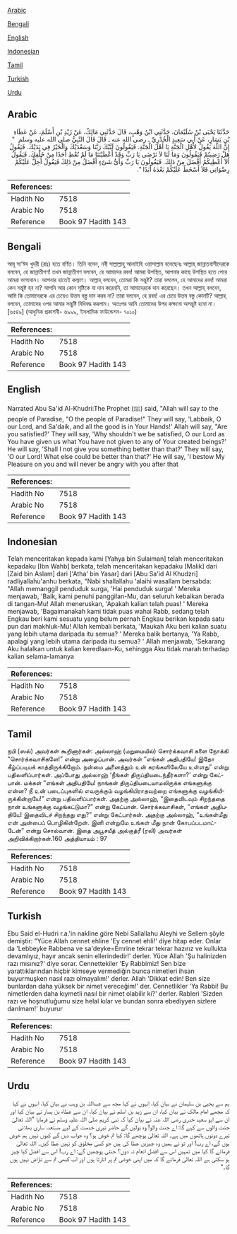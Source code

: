 [Arabic](#arabic)

[Bengali](#bengali)

[English](#english)

[Indonesian](#indonesian)

[Tamil](#tamil)

[Turkish](#turkish)

[Urdu](#urdu)

## Arabic


<div dir="rtl" lang="ar" style={{fontSize:'larger',backgroundColor:'#f8f9fa',padding:20}}>
حَدَّثَنَا يَحْيَى بْنُ سُلَيْمَانَ، حَدَّثَنِي ابْنُ وَهْبٍ، قَالَ حَدَّثَنِي مَالِكٌ، عَنْ زَيْدِ بْنِ أَسْلَمَ، عَنْ عَطَاءِ بْنِ يَسَارٍ، عَنْ أَبِي سَعِيدٍ الْخُدْرِيِّ ـ رضى الله عنه ـ قَالَ قَالَ النَّبِيُّ صلى الله عليه وسلم ‏ "‏ إِنَّ اللَّهَ يَقُولُ لأَهْلِ الْجَنَّةِ يَا أَهْلَ الْجَنَّةِ‏.‏ فَيَقُولُونَ لَبَّيْكَ رَبَّنَا وَسَعْدَيْكَ وَالْخَيْرُ فِي يَدَيْكَ‏.‏ فَيَقُولُ هَلْ رَضِيتُمْ فَيَقُولُونَ وَمَا لَنَا لاَ نَرْضَى يَا رَبِّ وَقَدْ أَعْطَيْتَنَا مَا لَمْ تُعْطِ أَحَدًا مِنْ خَلْقِكَ‏.‏ فَيَقُولُ أَلاَ أُعْطِيكُمْ أَفْضَلَ مِنْ ذَلِكَ‏.‏ فَيَقُولُونَ يَا رَبِّ وَأَىُّ شَىْءٍ أَفْضَلُ مِنْ ذَلِكَ فَيَقُولُ أُحِلُّ عَلَيْكُمْ رِضْوَانِي فَلاَ أَسْخَطُ عَلَيْكُمْ بَعْدَهُ أَبَدًا ‏"‏‏.‏
</div>
<div style={{backgroundColor:'#f8f9fa',padding:20, marginBottom: 10}}><table> <thead> <tr> <th>References:</th> <th></th> </tr> </thead> <tbody><tr><td>Hadith No</td><td>7518</td></tr><tr><td>Arabic No</td><td>7518</td></tr><tr><td>Reference</td><td>Book 97 Hadith 143</td></tr></tbody></table></div>

## Bengali


<div dir="ltr" lang="bn" style={{fontSize:'larger',backgroundColor:'#f8f9fa',padding:20}}>
আবূ সা‘ঈদ খুদরী (রাঃ) হতে বর্ণিত। তিনি বলেন, নবী সাল্লাল্লাহু আলাইহি ওয়াসাল্লাম বলেছেনঃ আল্লাহ্ জান্নাতবাসীদেরকে বলবেন, হে জান্নাতীগণ! তখন জান্নাতীগণ বলবেন, হে আমাদের রবব! আমরা উপস্থিত, আপনার কাছে উপস্থিত হতে পেরে আমরা ভাগ্যবান। আপনার হাতেই কল্যাণ। আল্লাহ্ বলবেন, তোমরা কি সন্তুষ্ট? তারা বললেন, হে আমাদের রবব! আমরা কেন সন্তুষ্ট হব না? আপনি আর কোন সৃষ্টিকে যা দান করেননি, তা আমাদেরকে দান করেছেন। তখন আল্লাহ্ বলবেন, আমি কি তোমাদেরকে এর চেয়েও উত্তম বস্ত্ত দান করব না? তারা বলবেন, হে রবব! এর চেয়ে উত্তম বস্তু কোনটি? আল্লাহ্ বলবেন, তোমাদের ওপর আমার সন্তুষ্টি বিধিবদ্ধ করলাম। অতঃপর আমি তোমাদের উপর কক্ষনো অসন্তুষ্ট হবো না। [৬৫৪৯] (আধুনিক প্রকাশনী- ৬৯৯৯, ইসলামিক ফাউন্ডেশন- ৭০১০)
</div>
<div style={{backgroundColor:'#f8f9fa',padding:20, marginBottom: 10}}><table> <thead> <tr> <th>References:</th> <th></th> </tr> </thead> <tbody><tr><td>Hadith No</td><td>7518</td></tr><tr><td>Arabic No</td><td>7518</td></tr><tr><td>Reference</td><td>Book 97 Hadith 143</td></tr></tbody></table></div>

## English


<div dir="ltr" lang="en" style={{fontSize:'larger',backgroundColor:'#f8f9fa',padding:20}}>
Narrated Abu Sa'id Al-Khudri:The Prophet (ﷺ) said, "Allah will say to the people of Paradise, "O the people of Paradise!" They will say, 'Labbaik, O our Lord, and Sa'daik, and all the good is in Your Hands!' Allah will say, "Are you satisfied?' They will say, 'Why shouldn't we be satisfied, O our Lord as You have given us what You have not given to any of Your created beings?' He will say, 'Shall I not give you something better than that?' They will say, 'O our Lord! What else could be better than that?' He will say, 'I bestow My Pleasure on you and will never be angry with you after that
</div>
<div style={{backgroundColor:'#f8f9fa',padding:20, marginBottom: 10}}><table> <thead> <tr> <th>References:</th> <th></th> </tr> </thead> <tbody><tr><td>Hadith No</td><td>7518</td></tr><tr><td>Arabic No</td><td>7518</td></tr><tr><td>Reference</td><td>Book 97 Hadith 143</td></tr></tbody></table></div>

## Indonesian


<div dir="ltr" lang="id" style={{fontSize:'larger',backgroundColor:'#f8f9fa',padding:20}}>
Telah menceritakan kepada kami [Yahya bin Sulaiman] telah menceritakan kepadaku [Ibn Wahb] berkata, telah menceritakan kepadaku [Malik] dari [Zaid bin Aslam] dari ['Atha' bin Yasar] dari [Abu Sa'id Al Khudzri] radliyallahu'anhu berkata, "Nabi shallallahu 'alaihi wasallam bersabda: "Allah memanggil penduduk surga, 'Hai penduduk surga! ' Mereka menjawab, 'Baik, kami penuhi panggilan-Mu, dan seluruh kebaikan berada di tangan-Mu! Allah meneruskan, 'Apakah kalian telah puas! ' Mereka menjawab, 'Bagaimanakah kami tidak puas wahai Rabb, sedang telah Engkau beri kami sesuatu yang belum pernah Engkau berikan kepada satu pun dari makhluk-Mu! Allah kembali berkata, 'Maukah Aku beri kalian suatu yang lebih utama daripada itu semua? ' Mereka balik bertanya, 'Ya Rabb, apalagi yang lebih utama daripada itu semua? ' Allah menjawab, 'Sekarang Aku halalkan untuk kalian keredlaan-Ku, sehingga Aku tidak marah terhadap kalian selama-lamanya
</div>
<div style={{backgroundColor:'#f8f9fa',padding:20, marginBottom: 10}}><table> <thead> <tr> <th>References:</th> <th></th> </tr> </thead> <tbody><tr><td>Hadith No</td><td>7518</td></tr><tr><td>Arabic No</td><td>7518</td></tr><tr><td>Reference</td><td>Book 97 Hadith 143</td></tr></tbody></table></div>

## Tamil


<div dir="ltr" lang="ta" style={{fontSize:'larger',backgroundColor:'#f8f9fa',padding:20}}>
நபி (ஸல்) அவர்கள் கூறினார்கள்: அல்லாஹ் (மறுமையில்) சொர்க்கவாசி களை நோக்கி “சொர்க்கவாசிகளே!” என்று அழைப்பான். அவர்கள் “எங்கள் அதிபதியே! இதோ கீழ்ப்படியக் காத்திருக்கிறோம். நன்மை அனைத்தும் உன் கரங்களிலேயே உள்ளது” என்று பதிலளிப்பார்கள். அப்போது அல்லாஹ் ‘நீங்கள் திருப்தியடைந்தீர்களா?’ என்று கேட்பான். மக்கள் “எங்கள் அதிபதியே! நாங்கள் திருப்தியடையாமலிருக்க எங்களுக்கு என்ன? நீ உன் படைப்புகளில் எவருக்கும் வழங்கியிராதவற்றை எங்களுக்கு வழங்கியிருக்கின்றாயே!” என்று பதிலளிப்பார்கள். அதற்கு அல்லாஹ், “இதைவிடவும் சிறந்ததை நான் உங்களுக்கு வழங்கட்டுமா?” என்று கேட்பான். சொர்க்கவாசிகள், “எங்கள் அதிபதியே! இதைவிடச் சிறந்தது எது?” என்று கேட்பார்கள். அதற்கு அல்லாஹ், “உங்கள்மீது என் அன்பைப் பொழிகின்றேன். இனி என்றுமே உங்கள் மீது நான் கோபப்படமாட்டேன்” என்று சொல்வான். இதை அபூசயீத் அல்குத்ரீ (ரலி) அவர்கள் அறிவிக்கிறார்கள்.160 அத்தியாயம் : 97
</div>
<div style={{backgroundColor:'#f8f9fa',padding:20, marginBottom: 10}}><table> <thead> <tr> <th>References:</th> <th></th> </tr> </thead> <tbody><tr><td>Hadith No</td><td>7518</td></tr><tr><td>Arabic No</td><td>7518</td></tr><tr><td>Reference</td><td>Book 97 Hadith 143</td></tr></tbody></table></div>

## Turkish


<div dir="ltr" lang="tr" style={{fontSize:'larger',backgroundColor:'#f8f9fa',padding:20}}>
Ebu Said el-Hudri r.a.'in nakline göre Nebi Sallallahu Aleyhi ve Sellem şöyle demiştir: "Yüce Allah cennet ehline 'Ey cennet ehli!' diye hitap eder. Onlar da 'Lebbeyke Rabbena ve sa'deyke=Emrine tekrar tekrar hazırız ve kullukta devamlıyız, hayır ancak senin ellerindedir!' derler. Yüce Allah 'Şu halinizden razı mısınız?' diye sorar. Cennettekiler 'Ey Rabbimiz! Sen bize yarattıklarından hiçbir kimseye vermediğin bunca nimetleri ihsan buyurmuşken nasıl razı olmayalım!' derler. Allah 'Dikkat edin! Ben size bunlardan daha yüksek bir nimet vereceğim!' der. Cennetlikler 'Ya Rabbi! Bu nimetlerden daha kıymetli nasıl bir nimet olabilir ki?' derler. Rableri 'Sizden razı ve hoşnutluğumu size helal kılar ve bundan sonra ebediyyen sizlere darılmam!' buyurur
</div>
<div style={{backgroundColor:'#f8f9fa',padding:20, marginBottom: 10}}><table> <thead> <tr> <th>References:</th> <th></th> </tr> </thead> <tbody><tr><td>Hadith No</td><td>7518</td></tr><tr><td>Arabic No</td><td>7518</td></tr><tr><td>Reference</td><td>Book 97 Hadith 143</td></tr></tbody></table></div>

## Urdu


<div dir="rtl" lang="ur" style={{fontSize:'larger',backgroundColor:'#f8f9fa',padding:20}}>
ہم سے یحییٰ بن سلیمان نے بیان کیا، انہوں نے کہا مجھ سے عبداللہ بن وہب نے بیان کیا، انہوں نے کہا کہ مجھے امام مالک نے بیان کیا، ان سے زید بن اسلم نے بیان کیا، ان سے عطاء بن یسار نے بیان کیا اور ان سے ابو سعید خدری رضی اللہ عنہ نے بیان کیا کہ نبی کریم صلی اللہ علیہ وسلم نے فرمایا ”اللہ تعالیٰ جنت والوں سے کہے گا: اے جنت والو! وہ بولیں گے حاضر تیری خدمت کے لیے مستعد، ساری بھلائی تیرے دونوں ہاتھوں میں ہے۔ اللہ تعالیٰ پوچھے گا: کیا تم خوش ہو؟ وہ جواب دیں گے کیوں نہیں ہم خوش ہوں گے، اے رب! اور تو نے ہمیں وہ چیزیں عطا کی ہیں جو کسی مخلوق کو نہیں عطا کیں۔ اللہ تعالیٰ فرمائے گا کیا میں تمہیں اس سے افضل انعام نہ دوں؟ جنتی پوچھیں گے: اے رب! اس سے افضل کیا چیز ہو سکتی ہے اللہ تعالیٰ فرمائے گا کہ میں اپنی خوشی تم پر اتارتا ہوں اور اب کبھی تم سے ناراض نہیں ہوں گا۔“
</div>
<div style={{backgroundColor:'#f8f9fa',padding:20, marginBottom: 10}}><table> <thead> <tr> <th>References:</th> <th></th> </tr> </thead> <tbody><tr><td>Hadith No</td><td>7518</td></tr><tr><td>Arabic No</td><td>7518</td></tr><tr><td>Reference</td><td>Book 97 Hadith 143</td></tr></tbody></table></div>
